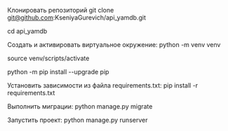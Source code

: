 Клонировать репозиторий git clone git@github.com:KseniyaGurevich/api_yamdb.git

cd api_yamdb

Cоздать и активировать виртуальное окружение: python -m venv venv

source venv/scripts/activate

python -m pip install --upgrade pip

Установить зависимости из файла requirements.txt: pip install -r requirements.txt

Выполнить миграции: python manage.py migrate

Запустить проект: python manage.py runserver